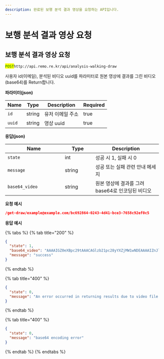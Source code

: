 ```yaml
---
description: 완료된 보행 분석 결과 영상을 요청하는 API입니다.
---
```


# 보행 분석 결과 영상 요청

## 보행 분석 결과 영상 요청

<mark style="color:green;">`POST`</mark>`http://api.remo.re.kr/api/analysis-walking-draw`

사용자 id(이메일), 분석된 비디오 uuid를 파라미터로 원본 영상에 결과를 그린 비디오(base64)를 Return합니다.

**파라미터(json)**

<table><thead><tr><th>Name</th><th>Type</th><th>Description</th><th data-type="checkbox">Required</th></tr></thead><tbody><tr><td><code>id</code></td><td>string</td><td>유저 이메일 주소</td><td>true</td></tr><tr><td><code>uuid</code></td><td>string</td><td>영상 uuid</td><td>true</td></tr></tbody></table>

**응답(json)**

<table><thead><tr><th width="172">Name</th><th width="84">Type</th><th>Description</th></tr></thead><tbody><tr><td><code>state</code></td><td>int</td><td>성공 시 1, 실패 시 0</td></tr><tr><td><code>message</code></td><td>string</td><td>성공 또는 실패 관련 안내 메세지</td></tr><tr><td><code>base64_video</code></td><td>string</td><td>원본 영상에 결과를 그려 base64로 인코딩된 비디오</td></tr></tbody></table>

**요청 예시**

```json
/get-draw/example@example.com/bc692864-0243-4d41-bce3-7658c92ef0c5
```

**응답 예시**

{% tabs %}
{% tab title="200" %}
```json
{
  "state": 1,
  "base64_video": "AAAAIGZ0eXBpc29tAAACAGlzb21pc28yYXZjMW1wNDEAAAAIZnJlZQAK/7BtZGF0AAACugYF … (이하 생략)",
  "message": "success"
}
```
{% endtab %}

{% tab title="400" %}
```json
{
  "state": 0,
  "message": "An error occurred in returning results due to video file being created"
}
```
{% endtab %}

{% tab title="400" %}
```json
{
  "state": 0,
  "message": "base64 encoding error"
}
```
{% endtab %}
{% endtabs %}
